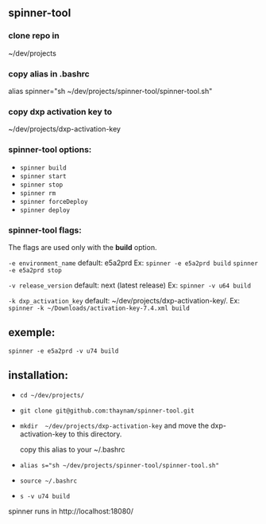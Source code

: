 ## spinner-tool

### clone repo in

~/dev/projects

### copy alias in .bashrc

alias spinner="sh ~/dev/projects/spinner-tool/spinner-tool.sh"

### copy dxp activation key to

~/dev/projects/dxp-activation-key

### spinner-tool options:

- `spinner build`
- `spinner start`
- `spinner stop`
- `spinner rm`
- `spinner forceDeploy`
- `spinner deploy`

### spinner-tool flags:

The flags are used only with the **build** option.

`-e environment_name`
default: e5a2prd
Ex:
`spinner -e e5a2prd build`
`spinner -e e5a2prd stop`

`-v release_version`
default: next (latest release)
Ex:
`spinner -v u64 build`

`-k dxp_activation_key`
default: ~/dev/projects/dxp-activation-key/.
Ex:
`spinner -k ~/Downloads/activation-key-7.4.xml build`

## exemple:

`spinner -e e5a2prd -v u74 build `

## installation:

- `cd ~/dev/projects/`
- `git clone git@github.com:thaynam/spinner-tool.git`
- `mkdir  ~/dev/projects/dxp-activation-key` and move the dxp-activation-key to this directory.

  copy this alias to your ~/.bashrc

- `alias s="sh ~/dev/projects/spinner-tool/spinner-tool.sh"`
- `source ~/.bashrc`
- `s -v u74 build`

spinner runs in
http://localhost:18080/
